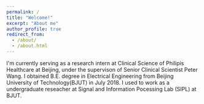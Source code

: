 ```yaml
---
permalink: /
title: "Welcome!"
excerpt: "About me"
author_profile: true
redirect_from: 
  - /about/
  - /about.html
---
```

  I'm currently serving as a research intern at Clinical Science of Philipis Healthcare at Beijing, under the supervison of Senior Clinical Scientist Peter Wang.
  I obtained B.E. degree in Electrical Engineering from Beijing University of Technology(BJUT) in July 2018. I used to work as a undergraduate reseacher at Signal and Information Pocessing Lab (SIPL) at BJUT. 
